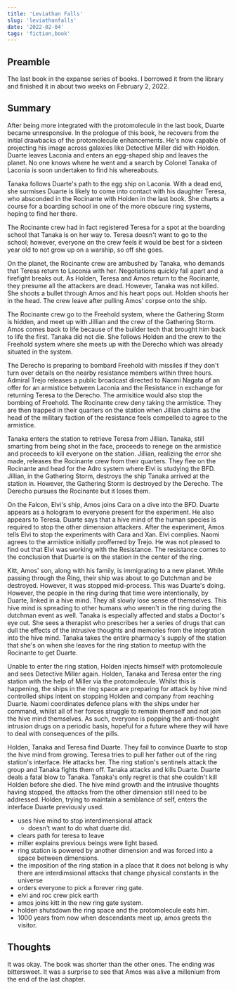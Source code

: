 ```yaml
---
title: 'Leviathan Falls'
slug: 'leviathanfalls'
date: '2022-02-04'
tags: 'fiction,book'
---
```


## Preamble

The last book in the expanse series of books.  I borrowed it from the library and finished it in about two weeks on February 2, 2022.

## Summary

After being more integrated with the protomolecule in the last book, Duarte became unresponsive.  In the prologue of this book, he recovers from the initial drawbacks of the protomolecule enhancements.  He's now capable of projecting his image across galaxies like Detective Miller did with Holden.  Duarte leaves Laconia and enters an egg-shaped ship and leaves the planet.  No one knows where he went and a search by Colonel Tanaka of Laconia is soon undertaken to find his whereabouts.

Tanaka follows Duarte's path to the egg ship on Laconia.  With a dead end, she surmises Duarte is likely to come into contact with his daughter Teresa, who absconded in the Rocinante with Holden in the last book.  She charts a course for a boarding school in one of the more obscure ring systems, hoping to find her there.

The Rocinante crew had in fact registered Teresa for a spot at the boarding school that Tanaka is on her way to.  Teresa doesn't want to go to the school; however, everyone on the crew feels it would be best for a sixteen year old to not grow up on a warship, so off she goes.

On the planet, the Rocinante crew are ambushed by Tanaka, who demands that Teresa return to Laconia with her.  Negotiations quickly fall apart and a firefight breaks out.  As Holden, Teresa and Amos return to the Rocinante, they presume all the attackers are dead.  However, Tanaka was not killed.  She shoots a bullet through Amos and his heart pops out.  Holden shoots her in the head.  The crew leave after pulling Amos' corpse onto the ship.

The Rocinante crew go to the Freehold system, where the Gathering Storm is hidden, and meet up with Jillian and the crew of the Gathering Storm.  Amos comes back to life because of the builder tech that brought him back to life the first.  Tanaka did not die.  She follows Holden and the crew to the Freehold system where she meets up with the Derecho which was already situated in the system.

The Derecho is preparing to bombard Freehold with missiles if they don't turn over details on the nearby resistance members within three hours.  Admiral Trejo releases a public broadcast directed to Naomi Nagata of an offer for an armistice between Laconia and the Resistance in exchange for returning Teresa to the Derecho.  The armisitice would also stop the bombing of Freehold.  The Rocinante crew deny taking the armistice.  They are then trapped in their quarters on the station when Jillian claims as the head of the military faction of the resistance feels compelled to agree to the armistice.

Tanaka enters the station to retrieve Teresa from Jillian.  Tanaka, still smarting from being shot in the face, proceeds to renege on the armistice and proceeds to kill everyone on the station.  Jillian, realizing the error she made, releases the Rocinante crew from their quarters.  They flee on the Rocinante and head for the Adro system where Elvi is studying the BFD.  Jillian, in the Gathering Storm, destroys the ship Tanaka arrived at the station in.  However, the Gathering Storm is destroyed by the Derecho.  The Derecho pursues the Rocinante but it loses them.

On the Falcon, Elvi's ship, Amos joins Cara on a dive into the BFD.  Duarte appears as a hologram to everyone present for the experiment.  He also appears to Teresa.  Duarte says that a hive mind of the human species is required to stop the other dimension attackers.  After the experiment, Amos tells Elvi to stop the experiments with Cara and Xan.  Elvi complies.  Naomi agrees to the armistice initially profferred by Trejo.  He was not pleased to find out that Elvi was working with the Resistance.  The resistance comes to the conclusion that Duarte is on the station in the center of the ring.

Kitt, Amos' son, along with his family, is immigrating to a new planet.  While passing through the Ring, their ship was about to go Dutchman and be destroyed.  However, it was stopped mid-process.  This was Duarte's doing.  However, the people in the ring during that time were intentionally, by Duarte, linked in a hive mind.  They all slowly lose sense of themselves.  This hive mind is spreading to other humans who weren't in the ring during the dutchman event as well.  Tanaka is especially affected and stabs a Doctor's eye out.  She sees a therapist who prescribes her a series of drugs that can dull the effects of the intrusive thoughts and memories from the integration into the hive mind.  Tanaka takes the entire pharmacy's supply of the station that she's on when she leaves for the ring station to meetup with the Rocinante to get Duarte.  

Unable to enter the ring station, Holden injects himself with protomolecule and sees Detective Miller again.  Holden, Tanaka and Teresa enter the ring station with the help of Miller via the protomolecule.  Whilst this is happening, the ships in the ring space are preparing for attack by hive mind controlled ships intent on stopping Holden and company from reaching Duarte.  Naomi coordinates defence plans with the ships under her command, whilst all of her forces struggle to remain themself and not join the hive mind themselves.  As such, everyone is popping the anti-thought intrusion drugs on a periodic basis, hopeful for a future where they will have to deal with consequences of the pills.

Holden, Tanaka and Teresa find Duarte.  They fail to convince Duarte to stop the hive mind from growing.  Teresa tries to pull her father out of the ring station's interface.  He attacks her.  The ring station's sentinels attack the group and Tanaka fights them off.  Tanaka attacks and kills Duarte.  Duarte deals a fatal blow to Tanaka. Tanaka's only regret is that she couldn't kill Holden before she died.  The hive mind growth and the intrusive thoughts having stopped, the attacks from the other dimension still need to be addressed.  Holden, trying to maintain a semblance of self, enters the interface Duarte previously used.

- uses hive mind to stop interdimensional attack
    - doesn't want to do what duarte did.
- clears path for teresa to leave
- miller explains previous beings were light based.
- ring station is powered by another dimension and was forced into a space between dimensions.  
- the imposition of the ring station in a place that it does not belong is why there are interdimsional attacks that change physical constants in the universe
- orders everyone to pick a forever ring gate.
- elvi and roc crew pick earth
- amos joins kitt in the new ring gate system.
- holden shutsdown the ring space and the protomolecule eats him.
- 1000 years from now when descendants meet up, amos greets the visitor.

## Thoughts
It was okay.  The book was shorter than the other ones.  The ending was bittersweet.  It was a surprise to see that Amos was alive a millenium from the end of the last chapter.